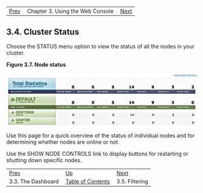 |     |     |     |
| --- | --- | --- |
| [Prev](web3.dashboard)  | Chapter 3. Using the Web Console |  [Next](web3.filters) |

## 3.4. Cluster Status

Choose the STATUS menu option to view the status of all the nodes in your cluster.

<a name="figure_status"></a>

**Figure 3.7. Node status**

![Node status](images/web3/status.jpg)

Use this page for a quick overview of the status of individual nodes and for determining whether nodes are online or not.

Use the SHOW NODE CONTROLS link to display buttons for restarting or shutting down specific nodes.


|     |     |     |
| --- | --- | --- |
| [Prev](web3.dashboard)  | [Up](web3) |  [Next](web3.filters) |
| 3.3. The Dashboard  | [Table of Contents](index) |  3.5. Filtering |
